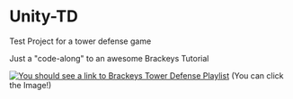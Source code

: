 # Unity-TD
Test Project for a tower defense game

Just a "code-along" to an awesome Brackeys Tutorial

[![You should see a link to Brackeys Tower Defense Playlist](https://img.youtube.com/vi/beuoNuK2tbk/0.jpg)](https://www.youtube.com/watch?v=beuoNuK2tbk&list=PLPV2KyIb3jR4u5jX8za5iU1cqnQPmbzG0&ab_channel=Brackeys)
(You can click the Image!)
